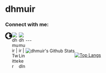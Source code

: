 # dhmuir
 

### Connect with me:

[<img align="left" alt="www.davidmuir.co.uk" width="22px" src="https://raw.githubusercontent.com/iconic/open-iconic/master/svg/globe.svg" />][website]
[<img align="left" alt="dhmuir | Twitter" width="22px" src="https://cdn.jsdelivr.net/npm/simple-icons@v3/icons/twitter.svg" />][twitter]
[<img align="left" alt="dhmuir | LinkedIn" width="22px" src="https://cdn.jsdelivr.net/npm/simple-icons@v3/icons/linkedin.svg" />][linkedin]


<br/>
---
<br/>
<br/>


<img align="left" alt="dhmuir's Github Stats" src="https://github-readme-stats.vercel.app/api?username=dhmuir&show_icons=true&hide_border=true&count_private=true" />

[![Top Langs](https://github-readme-stats.vercel.app/api/top-langs/?username=dhmuir)](https://github.com/anuraghazra/github-readme-stats)

[website]: http://www.davidmuir.co.uk
[linkedin]: https://www.linkedin.com/in/davidmuir/
[twitter]: https://twitter.com/dhmuir
